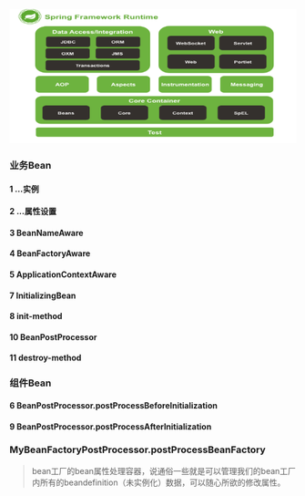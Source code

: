 ![avatar](spring-structs.png)

### 业务Bean

#### 1 ...实例
#### 2 ...属性设置
#### 3 BeanNameAware
#### 4 BeanFactoryAware
#### 5 ApplicationContextAware
#### 7 InitializingBean
#### 8 init-method
#### 10 BeanPostProcessor
#### 11 destroy-method

### 组件Bean

#### 6 BeanPostProcessor.postProcessBeforeInitialization
#### 9 BeanPostProcessor.postProcessAfterInitialization

### MyBeanFactoryPostProcessor.postProcessBeanFactory
>bean工厂的bean属性处理容器，说通俗一些就是可以管理我们的bean工厂内所有的beandefinition（未实例化）数据，可以随心所欲的修改属性。
>
